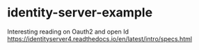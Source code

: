 # identity-server-example

Interesting reading on Oauth2 and open Id
https://identityserver4.readthedocs.io/en/latest/intro/specs.html
